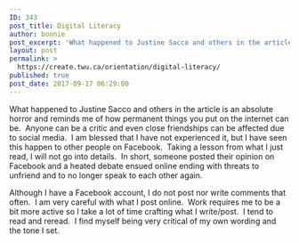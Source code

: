 ```yaml
---
ID: 343
post_title: Digital Literacy
author: bonnie
post_excerpt: 'What happened to Justine Sacco and others in the article is an absolute horror and reminds me of how permanent things you put on the internet can be. &nbsp;Anyone can be a critic and even close friendships can be affected due to social media. &nbsp;I am blessed that I have not experienced it, but I [&hellip;]'
layout: post
permalink: >
  https://create.twu.ca/orientation/digital-literacy/
published: true
post_date: 2017-09-17 06:29:00
---
```

<p>What happened to Justine Sacco and others in the article is an absolute horror and reminds me of how permanent things you put on the internet can be.  Anyone can be a critic and even close friendships can be affected due to social media.  I am blessed that I have not experienced it, but I have seen this happen to other people on Facebook.  Taking a lesson from what I just read, I will not go into details.  In short, someone posted their opinion on Facebook and a heated debate ensued online ending with threats to unfriend and to no longer speak to each other again.</p>
<p>Although I have a Facebook account, I do not post nor write comments that often.  I am very careful with what I post online.  Work requires me to be a bit more active so I take a lot of time crafting what I write/post.  I tend to read and reread.  I find myself being very critical of my own wording and the tone I set.</p>